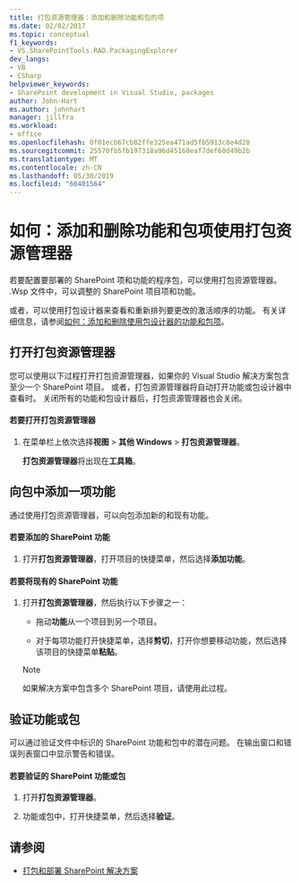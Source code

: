 ```yaml
---
title: 打包资源管理器：添加和删除功能和包的项
ms.date: 02/02/2017
ms.topic: conceptual
f1_keywords:
- VS.SharePointTools.RAD.PackagingExplorer
dev_langs:
- VB
- CSharp
helpviewer_keywords:
- SharePoint development in Visual Studio, packages
author: John-Hart
ms.author: johnhart
manager: jillfra
ms.workload:
- office
ms.openlocfilehash: 0f01ecb67cb82ffe325ea471ad5fb5913c8e4d28
ms.sourcegitcommit: 25570fb5fb197318a96d45160eaf7def60d49b2b
ms.translationtype: MT
ms.contentlocale: zh-CN
ms.lasthandoff: 05/30/2019
ms.locfileid: "66401564"
---
```

# <a name="how-to-add-and-remove-features-and-items-to-a-package-by-using-the-packaging-explorer"></a>如何：添加和删除功能和包项使用打包资源管理器
  若要配置要部署的 SharePoint 项和功能的程序包，可以使用打包资源管理器。 .Wsp 文件中，可以调整的 SharePoint 项目项和功能。

 或者，可以使用打包设计器来查看和重新排列要更改的激活顺序的功能。 有关详细信息，请参阅[如何：添加和删除使用包设计器的功能和包项](../sharepoint/how-to-add-and-remove-features-and-items-to-a-package-by-using-the-package-designer.md)。

## <a name="open-the-packaging-explorer"></a>打开打包资源管理器
 您可以使用以下过程打开打包资源管理器，如果你的 Visual Studio 解决方案包含至少一个 SharePoint 项目。 或者，打包资源管理器将自动打开功能或包设计器中查看时。 关闭所有的功能和包设计器后，打包资源管理器也会关闭。

#### <a name="to-open-the-packaging-explorer"></a>若要打开打包资源管理器

1. 在菜单栏上依次选择**视图** > **其他 Windows** > **打包资源管理器**。

     **打包资源管理器**将出现在**工具箱**。

## <a name="adding-a-feature-to-a-package"></a>向包中添加一项功能
 通过使用打包资源管理器，可以向包添加新的和现有功能。

#### <a name="to-add-a-sharepoint-feature"></a>若要添加的 SharePoint 功能

1. 打开**打包资源管理器**，打开项目的快捷菜单，然后选择**添加功能**。

#### <a name="to-move-an-existing-sharepoint-feature"></a>若要将现有的 SharePoint 功能

1. 打开**打包资源管理器**，然后执行以下步骤之一：

    - 拖动**功能**从一个项目到另一个项目。

    - 对于每项功能打开快捷菜单，选择**剪切**，打开你想要移动功能，然后选择该项目的快捷菜单**粘贴**。

    > [!NOTE]
    > 如果解决方案中包含多个 SharePoint 项目，请使用此过程。

## <a name="validate-a-feature-or-package"></a>验证功能或包
 可以通过验证文件中标识的 SharePoint 功能和包中的潜在问题。 在输出窗口和错误列表窗口中显示警告和错误。

#### <a name="to-validate-a-sharepoint-feature-or-package"></a>若要验证的 SharePoint 功能或包

1. 打开**打包资源管理器**。

2. 功能或包中，打开快捷菜单，然后选择**验证**。

## <a name="see-also"></a>请参阅
- [打包和部署 SharePoint 解决方案](../sharepoint/packaging-and-deploying-sharepoint-solutions.md)
